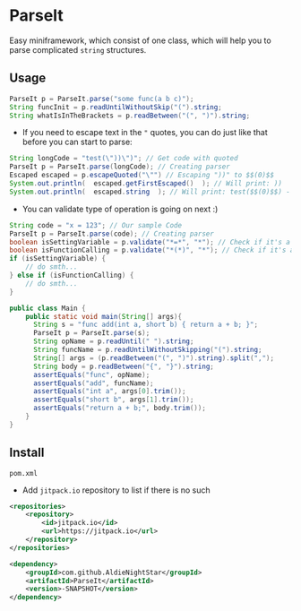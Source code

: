 # ParseIt
Easy miniframework, which consist of one class, which will help you to parse complicated `string` structures.

## Usage
```java
ParseIt p = ParseIt.parse("some func(a b c)");
String funcInit = p.readUntilWithoutSkip("(").string;
String whatIsInTheBrackets = p.readBetween("(", ")").string;
```
* If you need to escape text in the `"` quotes, you can do just like that before you can start to parse:
```java
String longCode = "test(\"))\")"; // Get code with quoted
ParseIt p = ParseIt.parse(longCode); // Creating parser
Escaped escaped = p.escapeQuoted("\"") // Escaping "))" to $$(0)$$
System.out.println(  escaped.getFirstEscaped()  ); // Will print: ))
System.out.println(  escaped.string  ); // Will print: test($$(0)$$) - so you can simply continue to parse your code ;)
```
* You can validate type of operation is going on next :)
```java
String code = "x = 123"; // Our sample Code
ParseIt p = ParseIt.parse(code); // Creating parser
boolean isSettingVariable = p.validate("*=*", "*"); // Check if it's a variable setting
boolean isFunctionCalling = p.validate("*(*)", "*"); // Check if it's a variable setting
if (isSettingVariable) {
    // do smth...
} else if (isFunctionCalling) {
    // do smth...
}
```

```java
public class Main {
    public static void main(String[] args){
      String s = "func add(int a, short b) { return a + b; }";
      ParseIt p = ParseIt.parse(s);
      String opName = p.readUntil(" ").string;
      String funcName = p.readUntilWithoutSkipping("(").string;
      String[] args = (p.readBetween("(", ")").string).split(",");
      String body = p.readBetween("{", "}").string;
      assertEquals("func", opName);
      assertEquals("add", funcName);
      assertEquals("int a", args[0].trim());
      assertEquals("short b", args[1].trim());
      assertEquals("return a + b;", body.trim());
    }
}
```

## Install
`pom.xml`
* Add `jitpack.io` repository to list if there is no such
```xml
<repositories>
    <repository>
        <id>jitpack.io</id>
        <url>https://jitpack.io</url>
    </repository>
</repositories>
```

```xml
<dependency>
    <groupId>com.github.AldieNightStar</groupId>
    <artifactId>ParseIt</artifactId>
    <version>-SNAPSHOT</version>
</dependency>
```